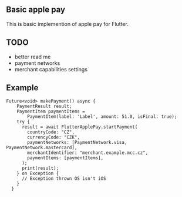
## Basic apple pay

This is basic implemention of apple pay for Flutter.

## TODO
- better read me
- payment networks
- merchant capabilities settings

## Example
```
Future<void> makePayment() async {
    PaymentResult result;
    PaymentItem paymentItems =
        PaymentItem(label: 'Label', amount: 51.0, isFinal: true);
    try {
      result = await FlutterApplePay.startPayment(
        countryCode: "CZ",
        currencyCode: "CZK",
        paymentNetworks: [PaymentNetwork.visa, PaymentNetwork.mastercard],
        merchantIdentifier: "merchant.example.mcc.cz",
        paymentItems: [paymentItems],
      );
      print(result);
    } on Exception {
      // Exception thrown OS isn't iOS
    }
  }
```
